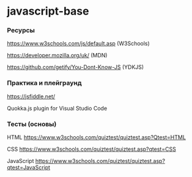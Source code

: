 # javascript-base

### Ресурсы
https://www.w3schools.com/js/default.asp (W3Schools)

https://developer.mozilla.org/uk/ (MDN)

https://github.com/getify/You-Dont-Know-JS (YDKJS)

### Практика и плейграунд
https://jsfiddle.net/

Quokka.js plugin for Visual Studio Code

### Тесты (основы)

HTML https://www.w3schools.com/quiztest/quiztest.asp?Qtest=HTML

CSS https://www.w3schools.com/quiztest/quiztest.asp?qtest=CSS

JavaScript https://www.w3schools.com/quiztest/quiztest.asp?qtest=JavaScript





